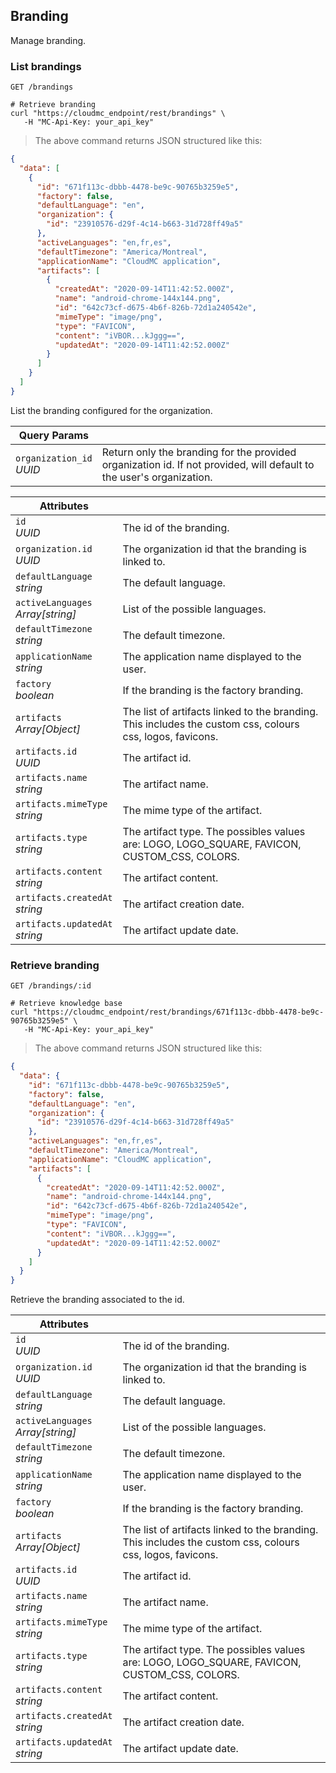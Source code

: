 ## Branding
Manage branding.

<!-------------------- LIST BRANDINGS -------------------->
### List brandings

`GET /brandings`

```shell
# Retrieve branding
curl "https://cloudmc_endpoint/rest/brandings" \
   -H "MC-Api-Key: your_api_key"
```
> The above command returns JSON structured like this:

```json
{
  "data": [
    {
      "id": "671f113c-dbbb-4478-be9c-90765b3259e5",
      "factory": false,
      "defaultLanguage": "en",
      "organization": {
        "id": "23910576-d29f-4c14-b663-31d728ff49a5"
      },
      "activeLanguages": "en,fr,es",
      "defaultTimezone": "America/Montreal",
      "applicationName": "CloudMC application",
      "artifacts": [
        {
          "createdAt": "2020-09-14T11:42:52.000Z",
          "name": "android-chrome-144x144.png",
          "id": "642c73cf-d675-4b6f-826b-72d1a240542e",
          "mimeType": "image/png",
          "type": "FAVICON",
          "content": "iVBOR...kJggg==",
          "updatedAt": "2020-09-14T11:42:52.000Z"
        }
      ]
    }
  ]
}
```

List the branding configured for the organization.

Query Params | &nbsp;
---- | -----------
`organization_id`<br/>*UUID* | Return only the branding for the provided organization id. If not provided, will default to the user's organization.

Attributes | &nbsp;
---------- | -----------
`id`<br/>*UUID* | The id of the branding.
`organization.id`<br/>*UUID* | The organization id that the branding is linked to.
`defaultLanguage`<br/>*string* | The default language.
`activeLanguages`<br/>*Array[string]* | List of the possible languages.
`defaultTimezone`<br/>*string* | The default timezone.
`applicationName`<br/>*string* | The application name displayed to the user.
`factory`<br/>*boolean* | If the branding is the factory branding.
`artifacts`<br/>*Array[Object]* | The list of artifacts linked to the branding. This includes the custom css, colours css, logos, favicons.
`artifacts.id`<br/>*UUID* | The artifact id.
`artifacts.name`<br/>*string* | The artifact name.
`artifacts.mimeType`<br/>*string* | The mime type of the artifact.
`artifacts.type`<br/>*string* | The artifact type. The possibles values are: LOGO, LOGO_SQUARE, FAVICON, CUSTOM_CSS, COLORS.
`artifacts.content`<br/>*string* | The artifact content.
`artifacts.createdAt`<br/>*string* | The artifact creation date.
`artifacts.updatedAt`<br/>*string* | The artifact update date.



<!-------------------- GET BRANDING -------------------->

### Retrieve branding

`GET /brandings/:id`

```shell
# Retrieve knowledge base
curl "https://cloudmc_endpoint/rest/brandings/671f113c-dbbb-4478-be9c-90765b3259e5" \
   -H "MC-Api-Key: your_api_key"
```
> The above command returns JSON structured like this:

```json
{
  "data": {
    "id": "671f113c-dbbb-4478-be9c-90765b3259e5",
    "factory": false,
    "defaultLanguage": "en",
    "organization": {
      "id": "23910576-d29f-4c14-b663-31d728ff49a5"
    },
    "activeLanguages": "en,fr,es",
    "defaultTimezone": "America/Montreal",
    "applicationName": "CloudMC application",
    "artifacts": [
      {
        "createdAt": "2020-09-14T11:42:52.000Z",
        "name": "android-chrome-144x144.png",
        "id": "642c73cf-d675-4b6f-826b-72d1a240542e",
        "mimeType": "image/png",
        "type": "FAVICON",
        "content": "iVBOR...kJggg==",
        "updatedAt": "2020-09-14T11:42:52.000Z"
      }
    ]
  }
}
```
Retrieve the branding associated to the id.

Attributes | &nbsp;
---------- | -----------
`id`<br/>*UUID* | The id of the branding.
`organization.id`<br/>*UUID* | The organization id that the branding is linked to.
`defaultLanguage`<br/>*string* | The default language.
`activeLanguages`<br/>*Array[string]* | List of the possible languages.
`defaultTimezone`<br/>*string* | The default timezone.
`applicationName`<br/>*string* | The application name displayed to the user.
`factory`<br/>*boolean* | If the branding is the factory branding.
`artifacts`<br/>*Array[Object]* | The list of artifacts linked to the branding. This includes the custom css, colours css, logos, favicons.
`artifacts.id`<br/>*UUID* | The artifact id.
`artifacts.name`<br/>*string* | The artifact name.
`artifacts.mimeType`<br/>*string* | The mime type of the artifact.
`artifacts.type`<br/>*string* | The artifact type. The possibles values are: LOGO, LOGO_SQUARE, FAVICON, CUSTOM_CSS, COLORS.
`artifacts.content`<br/>*string* | The artifact content.
`artifacts.createdAt`<br/>*string* | The artifact creation date.
`artifacts.updatedAt`<br/>*string* | The artifact update date.
